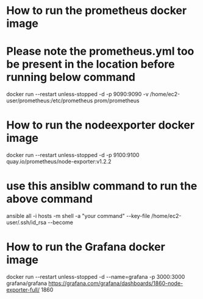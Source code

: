 # How to run the prometheus docker image

# Please note the prometheus.yml too be present in the location before running below command
docker run --restart unless-stopped -d -p 9090:9090 -v /home/ec2-user/prometheus:/etc/prometheus prom/prometheus

# How to run the nodeexporter docker image
docker run --restart unless-stopped -d -p 9100:9100 quay.io/prometheus/node-exporter:v1.2.2

# use this ansiblw command to run the above command
ansible all -i hosts -m shell -a "your command" --key-file /home/ec2-user/.ssh/id_rsa --become

# How to run the Grafana docker image
docker run --restart unless-stopped -d --name=grafana -p 3000:3000 grafana/grafana
https://grafana.com/grafana/dashboards/1860-node-exporter-full/ 1860
